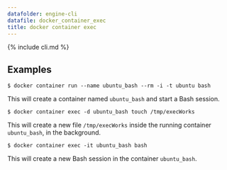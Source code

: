 ```yaml
---
datafolder: engine-cli
datafile: docker_container_exec
title: docker container exec
---
```


<!--
Sorry, but the contents of this page are automatically generated from
Docker's source code. If you want to suggest a change to the text that appears
here, you'll need to find the string by searching this repo:

https://www.github.com/docker/docker
-->

{% include cli.md %}

## Examples

    $ docker container run --name ubuntu_bash --rm -i -t ubuntu bash

This will create a container named `ubuntu_bash` and start a Bash session.

    $ docker container exec -d ubuntu_bash touch /tmp/execWorks

This will create a new file `/tmp/execWorks` inside the running container
`ubuntu_bash`, in the background.

    $ docker container exec -it ubuntu_bash bash

This will create a new Bash session in the container `ubuntu_bash`.
